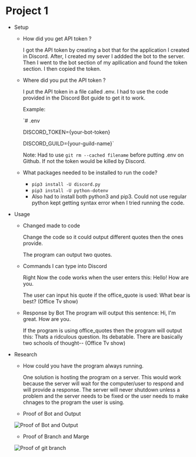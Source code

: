 # Project 1

- Setup 
  - How did you get API token ?
     
     I got the API token by creating a bot that for the application I created in Discord. After, I created my sever I addded the bot to the server. Then I went to the bot section   of my apllication and found the token section. I then copied the token. 
    
  - Where did you put the API token ?
    
    I put the API token in a file called .env. I had to use the code provided in the Discord Bot guide to get it to work.
    
    Example: 
    
    `# .env
   
      DISCORD_TOKEN={your-bot-token}
    
      DISCORD_GUILD={your-guild-name}`
    
      Note: Had to use `git rm --cached filename` before putting .env on Github. If not the token would be killed by Discord.
    
  - What packages needed to be installed to run the code?
    -  `pip3 install -U discord.py`
    -  `pip3 install -U python-dotenv`
    -  Also had to install both python3 and pip3. Could not use regular python kept getting syntax error when I tried running the code.

- Usage 
  - Changed made to code

    Change the code so it could output different quotes then the ones provide. 
    
    The program can output two quotes.
    
  - Commands I can type into Discord 

    Right Now the code works when the user enters this:
    Hello! How are you.
    
    The user can input his quote if the office_quote is used:
    What bear is best?  (Office Tv show)
  
  - Response by Bot 
    The program will output this sentence:
    Hi, I'm great. How are you.
    
    If the program is using office_quotes then the program will output this:
    Thats a ridculous question. Its debatable. There are basically two schools of thought--  (Office Tv show)
   
 - Research
  
   - How could you have the program always running.
   
      One solution is hosting the program on a server. This would work because the server will wait for the computer/user to respond and will provide a response.
      The server will never shutdown unless a problem and the server needs to be fixed or the user needs to make chnages to the program the user is using. 
      
   - Proof of Bot and Output 
   
   ![Proof of Bot and Output](https://user-images.githubusercontent.com/56359938/150377598-418895f0-5a47-4e14-b008-4ce568b57cf3.png)
   
   - Proof of Branch and Marge
   
   ![Proof of git branch](https://user-images.githubusercontent.com/56359938/150378841-da04d788-2964-4a19-a2aa-ef76f7fa4948.png)


